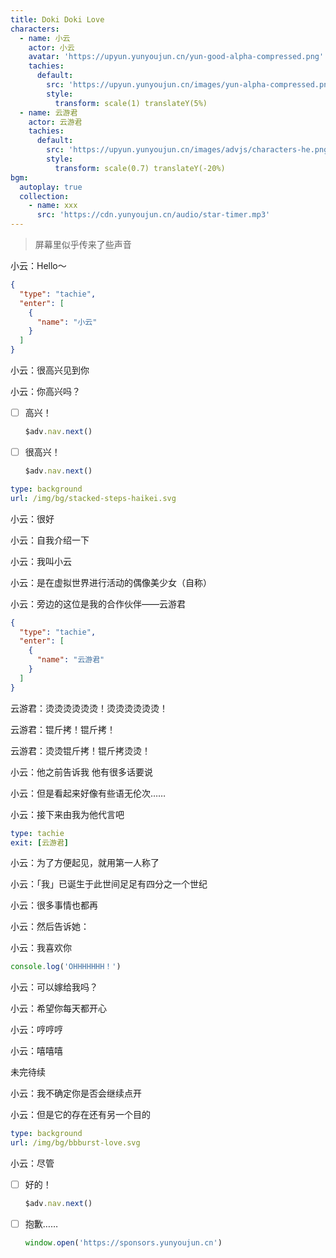 ```yaml
---
title: Doki Doki Love
characters:
  - name: 小云
    actor: 小云
    avatar: 'https://upyun.yunyoujun.cn/yun-good-alpha-compressed.png'
    tachies:
      default:
        src: 'https://upyun.yunyoujun.cn/images/yun-alpha-compressed.png'
        style:
          transform: scale(1) translateY(5%)
  - name: 云游君
    actor: 云游君
    tachies:
      default:
        src: 'https://upyun.yunyoujun.cn/images/advjs/characters-he.png'
        style:
          transform: scale(0.7) translateY(-20%)
bgm:
  autoplay: true
  collection:
    - name: xxx
      src: 'https://cdn.yunyoujun.cn/audio/star-timer.mp3'
---
```


> 屏幕里似乎传来了些声音

小云：Hello～

```json
{
  "type": "tachie",
  "enter": [
    {
      "name": "小云"
    }
  ]
}
```

小云：很高兴见到你

小云：你高兴吗？

- [ ] 高兴！

  ```ts
  $adv.nav.next()
  ```

- [ ] 很高兴！

  ```ts
  $adv.nav.next()
  ```

```yaml
type: background
url: /img/bg/stacked-steps-haikei.svg
```

小云：很好

小云：自我介绍一下

小云：我叫小云

小云：是在虚拟世界进行活动的偶像美少女（自称）

<!-- ~~偶像~~ -->

小云：旁边的这位是我的合作伙伴——云游君

```json
{
  "type": "tachie",
  "enter": [
    {
      "name": "云游君"
    }
  ]
}
```

云游君：烫烫烫烫烫烫！烫烫烫烫烫烫！

云游君：锟斤拷！锟斤拷！

云游君：烫烫锟斤拷！锟斤拷烫烫！

小云：他之前告诉我 他有很多话要说

小云：但是看起来好像有些语无伦次……

小云：接下来由我为他代言吧

```yaml
type: tachie
exit: [云游君]
```

小云：为了方便起见，就用第一人称了

小云：「我」已诞生于此世间足足有四分之一个世纪

小云：很多事情也都再

小云：然后告诉她：

小云：我喜欢你

```ts
console.log('OHHHHHHH！')
```

小云：可以嫁给我吗？

小云：希望你每天都开心

小云：哼哼哼

小云：嘻嘻嘻

未完待续

小云：我不确定你是否会继续点开

小云：但是它的存在还有另一个目的

```yaml
type: background
url: /img/bg/bbburst-love.svg
```

小云：尽管

- [ ] 好的！

  ```ts
  $adv.nav.next()
  ```

- [ ] 抱歉……

  ```ts
  window.open('https://sponsors.yunyoujun.cn')
  ```
